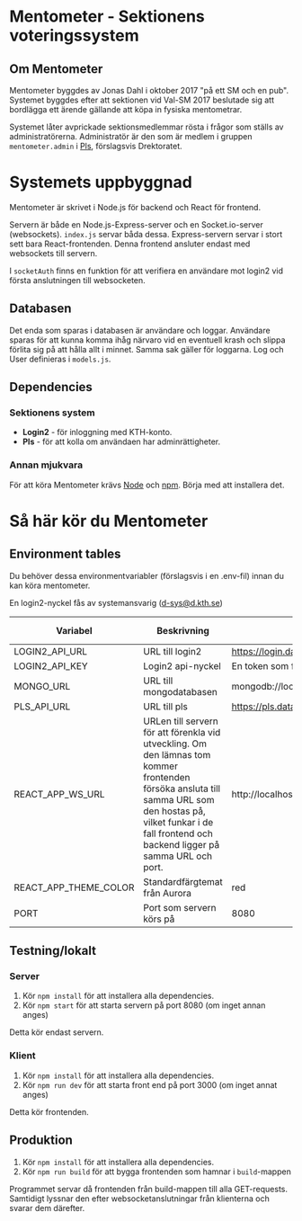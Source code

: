 # Mentometer - Sektionens voteringssystem
## Om Mentometer
Mentometer byggdes av Jonas Dahl i oktober 2017 "på ett SM och en pub". Systemet byggdes efter att sektionen vid Val-SM 2017 beslutade sig att bordlägga ett ärende gällande att köpa in fysiska mentometrar.

Systemet låter avprickade sektionsmedlemmar rösta i frågor som ställs av administratörerna. Administratör är den som är medlem i gruppen ```mentometer.admin``` i [Pls](https://pls.datasektionen.se), förslagsvis Drektoratet. 

# Systemets uppbyggnad

Mentometer är skrivet i Node.js för backend och React för frontend.

Servern är både en Node.js-Express-server och en Socket.io-server (websockets). ```index.js``` servar båda dessa. Express-servern servar i stort sett bara React-frontenden. Denna frontend ansluter endast med websockets till servern.

I ```socketAuth``` finns en funktion för att verifiera en användare mot login2 vid första anslutningen till websocketen.

## Databasen
Det enda som sparas i databasen är användare och loggar. Användare sparas för att kunna komma ihåg närvaro vid en eventuell krash och slippa förlita sig på att hålla allt i minnet. Samma sak gäller för loggarna. Log och User definieras i ```models.js```.

## Dependencies
### Sektionens system
- **Login2** - för inloggning med KTH-konto.
- **Pls** - för att kolla om användaen har adminrättigheter.

### Annan mjukvara
För att köra Mentometer krävs [Node](https://nodejs.org/en/) och [npm](https://www.npmjs.com/get-npm). Börja med att installera det.

# Så här kör du Mentometer
## Environment tables

Du behöver dessa environmentvariabler (förslagsvis i en .env-fil) innan du kan köra mentometer.

En login2-nyckel fås av systemansvarig (d-sys@d.kth.se)

| Variabel              | Beskrivning                           | Exempel                                               | Default-värde |
|-----------------------|---------------------------------------|-------------------------------------------------------|---------------|
| LOGIN2_API_URL   | URL till login2                       | https://login.datasektionen.se                             | -             |
| LOGIN2_API_KEY   | Login2 api-nyckel                     | En token som fås av [systemansvarig](mailto:d-sys@d.kth.se)| -             |
| MONGO_URL        | URL till mongodatabasen               | mongodb://localhost:27017/mentometer                       | -             |
| PLS_API_URL      | URL till pls                          | https://pls.datasektionen.se/api                           | -             |
| REACT_APP_WS_URL | URLen till servern för att förenkla vid utveckling. Om den lämnas tom kommer frontenden försöka ansluta till samma URL som den hostas på, vilket funkar i de fall frontend och backend ligger på samma URL och port.    | http://localhost:8080               | -             |
| REACT_APP_THEME_COLOR | Standardfärgtemat från Aurora    | red                                                        | red           |
| PORT             | Port som servern körs på              | 8080                                                       | 8080          |


## Testning/lokalt
### Server

1. Kör `npm install` för att installera alla dependencies.
2. Kör `npm start` för att starta servern på port 8080 (om inget annan anges)

Detta kör endast servern.

### Klient

1. Kör `npm install` för att installera alla dependencies.
2. Kör `npm run dev` för att starta front end på port 3000 (om inget annat anges)

Detta kör frontenden.

## Produktion

1. Kör `npm install` för att installera alla dependencies.
2. Kör `npm run build` för att bygga frontenden som hamnar i ```build```-mappen

Programmet servar då frontenden från build-mappen till alla GET-requests. Samtidigt lyssnar den efter websocketanslutningar från klienterna och svarar dem därefter.
